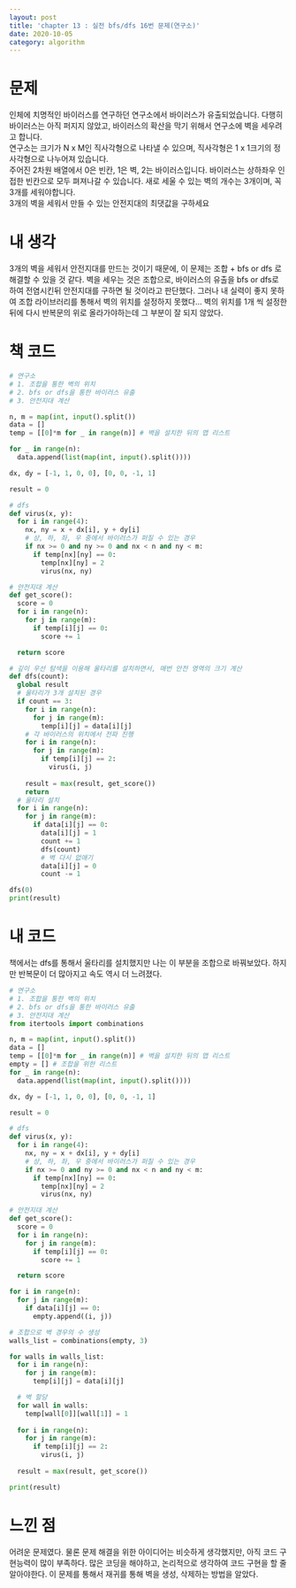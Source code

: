 ```yaml
---
layout: post
title: 'chapter 13 : 실전 bfs/dfs 16번 문제(연구소)'
date: 2020-10-05
category: algorithm
---
```

# 문제
인체에 치명적인 바이러스를 연구하던 연구소에서 바이러스가 유출되었습니다. 다행히 바이러스는 아직 퍼지지 않았고, 바이러스의 확산을 막기 위해서 연구소에 벽을 세우려고 합니다.   
연구소는 크기가 N x M인 직사각형으로 나타낼 수 있으며, 직사각형은 1 x 1크기의 정사각형으로 나누어져 있습니다.   
주어진 2차원 배열에서 0은 빈칸, 1은 벽, 2는 바이러스입니다. 바이러스는 상하좌우 인접한 빈칸으로 모두 펴져나갈 수 있습니다. 새로 세울 수 있는 벽의 개수는 3개이며, 꼭 3개를 세워야합니다.   
3개의 벽을 세워서 만들 수 있는 안전지대의 최댓값을 구하세요
# 내 생각
3개의 벽을 세워서 안전지대를 만드는 것이기 때문에, 이 문제는 조합 + bfs or dfs 로 해결할 수 있을 것 같다. 벽을 세우는 것은 조합으로, 바이러스의 유출을 bfs or dfs로 하여 전염시킨뒤 안전지대를 구하면 될 것이라고 판단했다. 그러나 내 실력이 좋지 못하여 조합 라이브러리를 통해서 벽의 위치를 설정하지 못했다... 벽의 위치를 1개 씩 설정한 뒤에 다시 반복문의 위로 올라가야하는데 그 부분이 잘 되지 않았다.

# 책 코드
```python
# 연구소
# 1. 조합을 통한 벽의 위치
# 2. bfs or dfs을 통한 바이러스 유출
# 3. 안전지대 계산

n, m = map(int, input().split())
data = []
temp = [[0]*m for _ in range(n)] # 벽을 설치한 뒤의 맵 리스트

for _ in range(n):
  data.append(list(map(int, input().split())))

dx, dy = [-1, 1, 0, 0], [0, 0, -1, 1]

result = 0

# dfs
def virus(x, y):
  for i in range(4):
    nx, ny = x + dx[i], y + dy[i]
    # 상, 하, 좌, 우 중에서 바이러스가 퍼질 수 있는 경우
    if nx >= 0 and ny >= 0 and nx < n and ny < m:
      if temp[nx][ny] == 0:
        temp[nx][ny] = 2
        virus(nx, ny)

# 안전지대 계산
def get_score():
  score = 0
  for i in range(n):
    for j in range(m):
      if temp[i][j] == 0:
        score += 1

  return score

# 깊이 우선 탐색을 이용해 울타리를 설치하면서, 매번 안전 영역의 크기 계산
def dfs(count):
  global result
  # 울타리가 3개 설치된 경우
  if count == 3:
    for i in range(n):
      for j in range(m):
        temp[i][j] = data[i][j]
    # 각 바이러스의 위치에서 전파 진행
    for i in range(n):
      for j in range(m):
        if temp[i][j] == 2:
          virus(i, j)
    
    result = max(result, get_score())
    return
  # 울타리 설치
  for i in range(n):
    for j in range(m):
      if data[i][j] == 0:
        data[i][j] = 1
        count += 1
        dfs(count)
        # 벽 다시 없애기
        data[i][j] = 0
        count -= 1

dfs(0)
print(result)
```

# 내 코드
책에서는 dfs를 통해서 울타리를 설치했지만 나는 이 부분을 조합으로 바꿔보았다. 하지만 반복문이 더 많아지고 속도 역시 더 느려졌다.
```python
# 연구소
# 1. 조합을 통한 벽의 위치
# 2. bfs or dfs을 통한 바이러스 유출
# 3. 안전지대 계산
from itertools import combinations

n, m = map(int, input().split())
data = []
temp = [[0]*m for _ in range(n)] # 벽을 설치한 뒤의 맵 리스트
empty = [] # 조합을 위한 리스트
for _ in range(n):
  data.append(list(map(int, input().split())))

dx, dy = [-1, 1, 0, 0], [0, 0, -1, 1]

result = 0

# dfs
def virus(x, y):
  for i in range(4):
    nx, ny = x + dx[i], y + dy[i]
    # 상, 하, 좌, 우 중에서 바이러스가 퍼질 수 있는 경우
    if nx >= 0 and ny >= 0 and nx < n and ny < m:
      if temp[nx][ny] == 0:
        temp[nx][ny] = 2
        virus(nx, ny)

# 안전지대 계산
def get_score():
  score = 0
  for i in range(n):
    for j in range(m):
      if temp[i][j] == 0:
        score += 1

  return score

for i in range(n):
  for j in range(m):
    if data[i][j] == 0:
      empty.append((i, j))

# 조합으로 벽 경우의 수 생성
walls_list = combinations(empty, 3)

for walls in walls_list:
  for i in range(n):
    for j in range(m):
      temp[i][j] = data[i][j]

  # 벽 할당
  for wall in walls:
    temp[wall[0]][wall[1]] = 1
  
  for i in range(n):
    for j in range(m):
      if temp[i][j] == 2:
        virus(i, j)
  
  result = max(result, get_score())

print(result)
```
# 느낀 점
어려운 문제였다. 물론 문제 해결을 위한 아이디어는 비슷하게 생각했지만, 아직 코드 구현능력이 많이 부족하다. 많은 코딩을 해야하고, 논리적으로 생각하여 코드 구현을 할 줄 알아야한다. 이 문제를 통해서 재귀를 통해 벽을 생성, 삭제하는 방법을 알았다. 